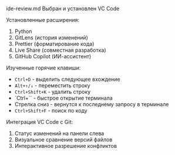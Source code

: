 ide-review.md
Выбран и установлен VC Code

Установленные расширения:

1. Python
2. GitLens (история изменений)
3. Prettier (форматирование кода)
4. Live Share (совместная разработка)
5. GitHub Copilot (ИИ-ассистент)

Изученные горячие клавиши:

- `Ctrl+D` - выделить следующее вхождение
- `Alt+↑/↓` - переместить строку
- `Ctrl+Shift+K` - удалить строку
- `Ctrl+`` - быстрое открытие терминала
- Стрелка сниз - вернутся к последнему запросу в терминале
- `Ctrl+Shift+F` - поиск по коду

Интеграция VC Code с Git:

1. Статус изменений на панели слева
2. Визуальное сравнение версий файлов
3. Интерактивное разрешение конфликтов
